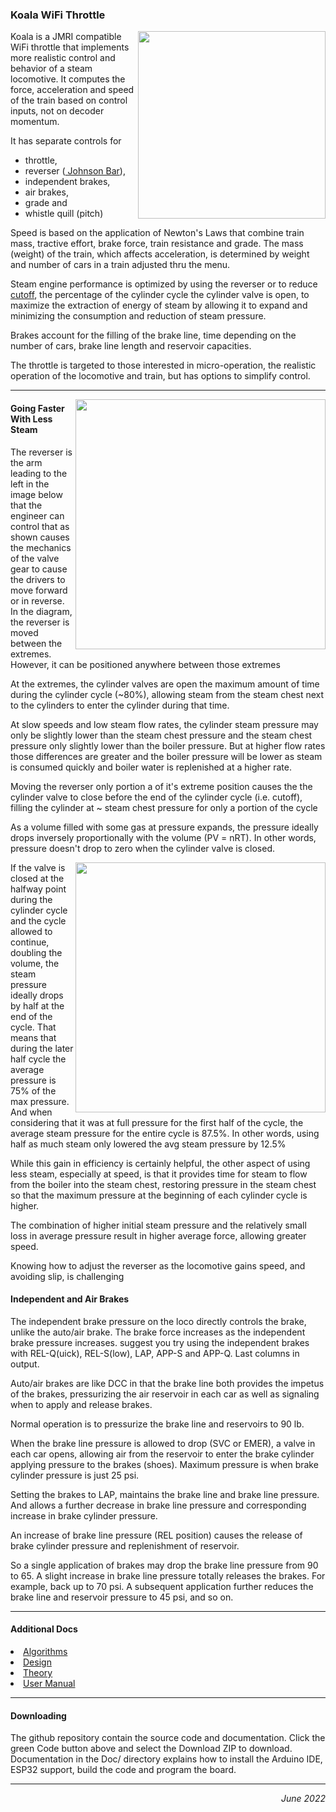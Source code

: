 ### Koala WiFi Throttle

<img width=300 align=right src=https://i.imgur.com/SMV6n7q.jpg>

Koala is a JMRI compatible WiFi throttle 
that implements more realistic control and behavior of a steam locomotive.
It computes the force, acceleration and speed of the train
based on control inputs,
not on decoder momentum.

It has separate controls for
<ul>
 <li> throttle,
 <li> reverser
(<a href=https://en.wikipedia.org/wiki/Johnson_Bar_(locomotive)>
Johnson Bar</a>),
 <li> independent brakes,
 <li> air brakes,
 <li> grade and
 <li> whistle quill (pitch)
</ul>

Speed is based on the application of Newton's Laws that combine
train mass, tractive effort, brake force, train resistance and grade.
The mass (weight) of the train, which affects acceleration,
is determined by weight and number of cars in a train
adjusted thru the menu.

Steam engine performance is optimized by using the reverser or
to reduce
<a href=https://en.wikipedia.org/wiki/Cutoff_(steam_engine)>cutoff</a>,
the percentage of the cylinder cycle the cylinder valve is open,
to maximize the extraction of energy of steam by allowing it to expand and
minimizing the consumption and reduction of steam pressure.

Brakes account for the filling of the brake line,
time depending on the
number of cars, brake line length and reservoir capacities.

The throttle is targeted to those interested in micro-operation,
the realistic operation of the locomotive and train,
but has options to simplify control.

<!-- ------------------------------------------------------  --------------- -->
---
<img src=https://i.stack.imgur.com/6ItJK.gif width=400 align=right>

#### Going Faster With Less Steam

The reverser is the arm leading to the left in the image below that the engineer can control that as shown causes the mechanics of the valve gear to cause the drivers to move forward or in reverse.   In the diagram, the reverser is moved between the extremes.   However, it can be positioned anywhere between those extremes

<p>
At the extremes, the cylinder valves are open the maximum amount of time during the cylinder cycle (~80%), allowing steam from the steam chest next to the cylinders to enter the cylinder during that time.   

<p>
At slow speeds and low steam flow rates, the cylinder steam pressure may only be slightly lower than the steam chest pressure and the steam chest pressure only slightly lower than the boiler pressure.   But at higher flow rates those differences are greater and the boiler pressure will be lower as steam is consumed quickly and boiler water is replenished at a higher rate.

<p>
Moving the reverser only portion a of it's extreme position causes the the cylinder valve to close before the end of the cylinder cycle (i.e. cutoff), filling the cylinder at ~ steam chest pressure for only a portion of the cycle

<p>
As a volume filled with some gas at pressure expands, the pressure ideally drops inversely proportionally with the volume (PV = nRT).   In other words, pressure doesn't drop to zero when the cylinder valve is closed.

<p>
<a href=https://en.wikipedia.org/wiki/Cutoff_(steam_engine)>
<img src=https://upload.wikimedia.org/wikipedia/commons/thumb/6/61/Indicator_diagram_steam_admission.svg/479px-Indicator_diagram_steam_admission.svg.png
width=400 align=right></a>

If the valve is closed at the halfway point during the cylinder cycle and the cycle allowed to continue, doubling the volume, the steam pressure ideally drops by half at the end of the cycle.   That means that during the later half cycle the average pressure is 75% of the max pressure.   And when considering that it was at full pressure for the first half of the cycle, the average steam pressure for the entire cycle is 87.5%.   In other words, using half as much steam only lowered the avg steam pressure by 12.5%

<p>
While this gain in efficiency is certainly helpful, the other aspect of using less steam, especially at speed, is that it provides time for steam to flow from the boiler into the steam chest, restoring pressure in the steam chest so that the maximum pressure at the beginning of each cylinder cycle is higher.

<p>
The combination of higher initial steam pressure and the relatively small loss in average pressure result in higher average force, allowing greater speed.

<p>
Knowing how to adjust the reverser as the locomotive gains speed, and avoiding slip, is challenging

<!-- ------------------------------------------------------  --------------- -->
#### Independent and Air Brakes

The independent brake pressure on the loco directly controls the brake, unlike the auto/air brake.   The brake force increases as the independent brake pressure increases.      suggest you try using the independent brakes with REL-Q(uick), REL-S(low), LAP, APP-S and APP-Q.  Last columns in output.

<p>
Auto/air brakes are like DCC in that the brake line both provides the impetus of the brakes, pressurizing the air reservoir in each car as well as signaling when to apply and release brakes.

<p>
Normal operation is to pressurize the brake line and reservoirs to 90 lb.

<p>
When the brake line pressure is allowed to drop (SVC or EMER), a valve in each car opens, allowing air from the reservoir to enter the brake cylinder applying pressure to the brakes (shoes).    Maximum pressure is when brake cylinder pressure is just 25 psi.

<p>
Setting the brakes to LAP, maintains the brake line and brake line pressure.    And allows a further decrease in brake line pressure and corresponding increase in brake cylinder pressure.

<p>
An increase of brake line pressure (REL position) causes the release of brake cylinder pressure and replenishment of reservoir.

<p>
So a single application of brakes may drop the brake line pressure from 90 to 65.   A slight increase in brake line pressure totally releases the brakes.  For example, back up to 70 psi.   A subsequent application further reduces the brake line and reservoir pressure to 45 psi,  and so on.

<!-- ------------------------------------------------------  --------------- -->
---
#### Additional Docs

<li> <a href=Docs/algorithm_2019.md> Algorithms</a>
<li> <a href=Docs/design.md>         Design</a>
<li> <a href=Docs/theory.md>         Theory</a>
<li> <a href=Docs/userManual.md>     User Manual</a>

<!-- ------------------------------------------------------  --------------- -->
---
#### Downloading

The github repository contain the source code and documentation.
Click the green Code button above and select the Download ZIP to download.
Documentation in the Doc/ directory explains how to
install the Arduino IDE, ESP32 support,
build the code and program the board.

<!-- -----------------------------------------------------  ---------------- -->
<hr>
<p align=right>
<i>June 2022</i>

